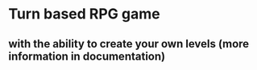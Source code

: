 # Turn based RPG game
## with the ability to create your own levels (more information in documentation)
